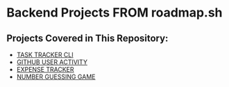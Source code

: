 # Backend Projects FROM roadmap.sh

## Projects Covered in This Repository:
- [TASK TRACKER CLI](https://roadmap.sh/projects/task-tracker)
- [GITHUB USER ACTIVITY](https://roadmap.sh/projects/github-user-activity)
- [EXPENSE TRACKER](https://roadmap.sh/projects/expense-tracker)
- [NUMBER GUESSING GAME](https://roadmap.sh/projects/number-guessing-game)
